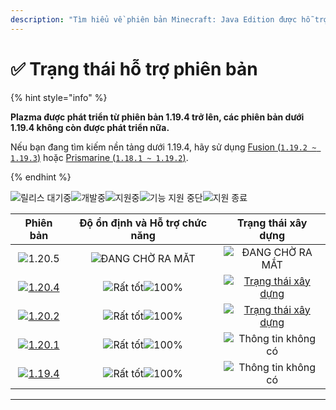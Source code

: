 ```yaml
---
description: "Tìm hiểu về phiên bản Minecraft: Java Edition được hỗ trợ trong Plazma."
---
```


# ✅ Trạng thái hỗ trợ phiên bản

{% hint style="info" %}

**Plazma được phát triển từ phiên bản 1.19.4 trở lên, các phiên bản dưới 1.19.4 không còn được phát triển nữa.**

Nếu bạn đang tìm kiếm nền tảng dưới 1.19.4, hãy sử dụng [Fusion (`1.19.2 ~ 1.19.3`)](https://github.com/RuinedTechnologyUnify/Fusion) hoặc [Prismarine (`1.18.1 ~ 1.19.2`)](https://github.com/PrismarineTeam/Prismarine).

{% endhint %}

[wtr]: <https://badge.plazmamc.org/0/Đang chờ phát hành>
[ukn]: https://badge.plazmamc.org/0/Thông%20tin%20không%20có
[vgd]: https://badge.plazmamc.org/1/Rất%20tốt
[100]: https://badge.plazmamc.org/percent/100

![릴리스 대기중][wtr]![개발중](https://badge.plazmamc.org/1/개발중)![지원중](https://badge.plazmamc.org/2/지원중)![기능 지원 중단](https://badge.plazmamc.org/6/기능%20지원%20중단)![지원 종료](https://badge.plazmamc.org/4/지원%20종료)

|                                     Phiên bản                                     | Độ ổn định    và    Hỗ trợ chức năng |                                              Trạng thái xây dựng                                             |
| :-------------------------------------------------------------------------------: | :----------------------------------: | :----------------------------------------------------------------------------------------------------------: |
|                   ![1.20.5](https://badge.plazmamc.org/0/1.20.5)                  |        ![ĐANG CHỜ RA MẮT][wtr]       |                                            ![ĐANG CHỜ RA MẮT][wtr]                                           |
| [![1.20.4](https://badge.plazmamc.org/2/1.20.4)](https://git.plazmamc.org/1.20.4) |      ![Rất tốt][vgd]![100%][100]     | [![Trạng thái xây dựng](https://build.plazmamc.org/1.20.4)](https://build.plazmamc.org/1.20.4?redirect=true) |
| [![1.20.2](https://badge.plazmamc.org/6/1.20.2)](https://git.plazmamc.org/1.20.2) |      ![Rất tốt][vgd]![100%][100]     | [![Trạng thái xây dựng](https://build.plazmamc.org/1.20.2)](https://build.plazmamc.org/1.20.2?redirect=true) |
| [![1.20.1](https://badge.plazmamc.org/4/1.20.1)](https://git.plazmamc.org/1.20.1) |      ![Rất tốt][vgd]![100%][100]     |                                          ![Thông tin không có][ukn]                                          |
| [![1.19.4](https://badge.plazmamc.org/4/1.19.4)](https://git.plazmamc.org/1.19.4) |      ![Rất tốt][vgd]![100%][100]     |                                          ![Thông tin không có][ukn]                                          |

***
